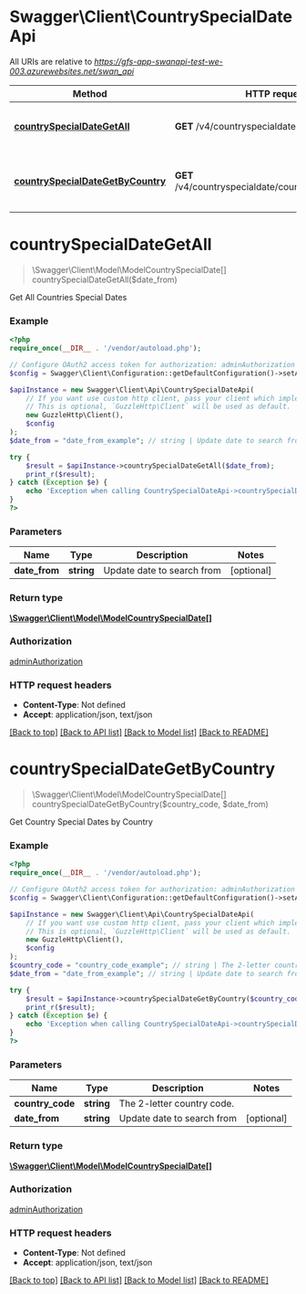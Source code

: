 # Swagger\Client\CountrySpecialDateApi

All URIs are relative to *https://gfs-app-swanapi-test-we-003.azurewebsites.net/swan_api*

Method | HTTP request | Description
------------- | ------------- | -------------
[**countrySpecialDateGetAll**](CountrySpecialDateApi.md#countrySpecialDateGetAll) | **GET** /v4/countryspecialdate | Get All Countries Special Dates
[**countrySpecialDateGetByCountry**](CountrySpecialDateApi.md#countrySpecialDateGetByCountry) | **GET** /v4/countryspecialdate/country/{countryCode} | Get Country Special Dates by Country


# **countrySpecialDateGetAll**
> \Swagger\Client\Model\ModelCountrySpecialDate[] countrySpecialDateGetAll($date_from)

Get All Countries Special Dates

### Example
```php
<?php
require_once(__DIR__ . '/vendor/autoload.php');

// Configure OAuth2 access token for authorization: adminAuthorization
$config = Swagger\Client\Configuration::getDefaultConfiguration()->setAccessToken('YOUR_ACCESS_TOKEN');

$apiInstance = new Swagger\Client\Api\CountrySpecialDateApi(
    // If you want use custom http client, pass your client which implements `GuzzleHttp\ClientInterface`.
    // This is optional, `GuzzleHttp\Client` will be used as default.
    new GuzzleHttp\Client(),
    $config
);
$date_from = "date_from_example"; // string | Update date to search from

try {
    $result = $apiInstance->countrySpecialDateGetAll($date_from);
    print_r($result);
} catch (Exception $e) {
    echo 'Exception when calling CountrySpecialDateApi->countrySpecialDateGetAll: ', $e->getMessage(), PHP_EOL;
}
?>
```

### Parameters

Name | Type | Description  | Notes
------------- | ------------- | ------------- | -------------
 **date_from** | **string**| Update date to search from | [optional]

### Return type

[**\Swagger\Client\Model\ModelCountrySpecialDate[]**](../Model/ModelCountrySpecialDate.md)

### Authorization

[adminAuthorization](../../README.md#adminAuthorization)

### HTTP request headers

 - **Content-Type**: Not defined
 - **Accept**: application/json, text/json

[[Back to top]](#) [[Back to API list]](../../README.md#documentation-for-api-endpoints) [[Back to Model list]](../../README.md#documentation-for-models) [[Back to README]](../../README.md)

# **countrySpecialDateGetByCountry**
> \Swagger\Client\Model\ModelCountrySpecialDate[] countrySpecialDateGetByCountry($country_code, $date_from)

Get Country Special Dates by Country

### Example
```php
<?php
require_once(__DIR__ . '/vendor/autoload.php');

// Configure OAuth2 access token for authorization: adminAuthorization
$config = Swagger\Client\Configuration::getDefaultConfiguration()->setAccessToken('YOUR_ACCESS_TOKEN');

$apiInstance = new Swagger\Client\Api\CountrySpecialDateApi(
    // If you want use custom http client, pass your client which implements `GuzzleHttp\ClientInterface`.
    // This is optional, `GuzzleHttp\Client` will be used as default.
    new GuzzleHttp\Client(),
    $config
);
$country_code = "country_code_example"; // string | The 2-letter country code.
$date_from = "date_from_example"; // string | Update date to search from

try {
    $result = $apiInstance->countrySpecialDateGetByCountry($country_code, $date_from);
    print_r($result);
} catch (Exception $e) {
    echo 'Exception when calling CountrySpecialDateApi->countrySpecialDateGetByCountry: ', $e->getMessage(), PHP_EOL;
}
?>
```

### Parameters

Name | Type | Description  | Notes
------------- | ------------- | ------------- | -------------
 **country_code** | **string**| The 2-letter country code. |
 **date_from** | **string**| Update date to search from | [optional]

### Return type

[**\Swagger\Client\Model\ModelCountrySpecialDate[]**](../Model/ModelCountrySpecialDate.md)

### Authorization

[adminAuthorization](../../README.md#adminAuthorization)

### HTTP request headers

 - **Content-Type**: Not defined
 - **Accept**: application/json, text/json

[[Back to top]](#) [[Back to API list]](../../README.md#documentation-for-api-endpoints) [[Back to Model list]](../../README.md#documentation-for-models) [[Back to README]](../../README.md)

